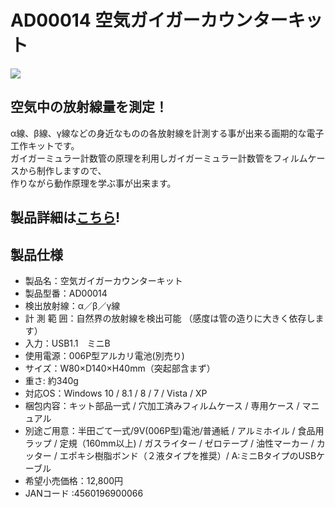 # AD00014 空気ガイガーカウンターキット

![](https://bit-trade-one.co.jp/wp/wp-content/uploads/2014/04/683c2f8eb908d7175c639405d0dc5caa.png)

## 空気中の放射線量を測定！

α線、β線、γ線などの身近なものの各放射線を計測する事が出来る画期的な電子工作キットです。  
ガイガーミュラー計数管の原理を利用しガイガーミュラー計数管をフィルムケースから制作しますので、  
作りながら動作原理を学ぶ事が出来ます。  

## 製品詳細は[こちら](https://bit-trade-one.co.jp/product/assemblydisk/ad00014/)!

## 製品仕様

 -   製品名：空気ガイガーカウンターキット
 -   製品型番：AD00014
 -   検出放射線：α／β／γ線
 -   計 測 範 囲：自然界の放射線を検出可能 （感度は管の造りに大きく依存します）
 -   入力：USB1.1　ミニB
 -   使用電源：006P型アルカリ電池(別売り)
 -   サイズ：W80×D140×H40mm（突起部含まず）
 -   重さ: 約340g
 -   対応OS：Windows 10 / 8.1 / 8 / 7 / Vista / XP
 -   梱包内容：キット部品一式 / 穴加工済みフィルムケース / 専用ケース / マニュアル
 -   別途ご用意：半田ごて一式/9V(006P型)電池/普通紙 / アルミホイル / 食品用ラップ / 定規（160mm以上) / ガスライター / ゼロテープ / 油性マーカー / カッター / エポキシ樹脂ボンド（２液タイプを推奨）/ A:ミニBタイプのUSBケーブル
 -   希望小売価格：12,800円
 -   JANコード :4560196900066